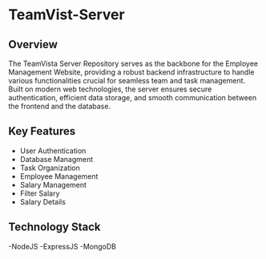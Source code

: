 # TeamVist-Server

## Overview
The TeamVista Server Repository serves as the backbone for the Employee Management Website, providing a robust backend infrastructure to handle various functionalities crucial for seamless team and task management. Built on modern web technologies, the server ensures secure authentication, efficient data storage, and smooth communication between the frontend and the database.

## Key Features
- User Authentication
- Database Managment
- Task Organization
- Employee Management
- Salary Management
- Filter Salary
- Salary Details

## Technology Stack
-NodeJS
-ExpressJS
-MongoDB
